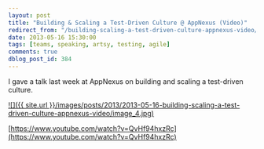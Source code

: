 ```yaml
---
layout: post
title: "Building & Scaling a Test-Driven Culture @ AppNexus (Video)"
redirect_from: "/building-scaling-a-test-driven-culture-appnexus-video/"
date: 2013-05-16 15:30:00
tags: [teams, speaking, artsy, testing, agile]
comments: true
dblog_post_id: 384
---
```

I gave a talk last week at AppNexus on building and scaling a test-driven culture.

<a href='https://www.youtube.com/watch?v=QvHf94hxzRc'>
  ![]({{ site.url }}/images/posts/2013/2013-05-16-building-scaling-a-test-driven-culture-appnexus-video/image_4.jpg)
</a>

[https://www.youtube.com/watch?v=QvHf94hxzRc](https://www.youtube.com/watch?v=QvHf94hxzRc)
